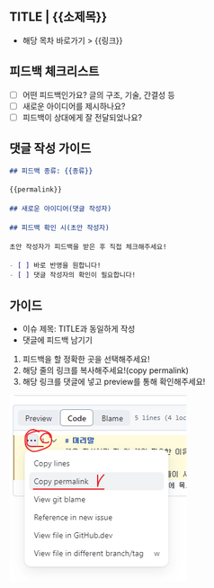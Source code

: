 ## TITLE | {{소제목}}

- 해당 목차 바로가기 > {{링크}}

## 피드백 체크리스트

- [ ] 어떤 피드백인가요? 글의 구조, 기술, 간결성 등
- [ ] 새로운 아이디어를 제시하나요?
- [ ] 피드백이 상대에게 잘 전달되었나요?

## 댓글 작성 가이드

```md
## 피드백 종류: {{종류}}

{{permalink}}

## 새로운 아이디어(댓글 작성자)

## 피드백 확인 시(초안 작성자)

초안 작성자가 피드백을 받은 후 직접 체크해주세요!

- [ ] 바로 반영을 원합니다!
- [ ] 댓글 작성자의 확인이 필요합니다!
```

## 가이드

- 이슈 제목: TITLE과 동일하게 작성
- 댓글에 피드백 남기기

1. 피드백을 할 정확한 곳을 선택해주세요!
2. 해당 줄의 링크를 복사해주세요!(copy permalink)
3. 해당 링크를 댓글에 넣고 preview를 통해 확인해주세요!

![가이드](image.png)
